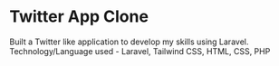 # Twitter App Clone
Built a Twitter like application to develop my skills using Laravel.
Technology/Language used - Laravel, Tailwind CSS, HTML, CSS, PHP
